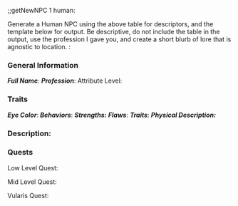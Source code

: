 ;;getNewNPC 1 human:


Generate a Human NPC using the above table for descriptors, and the template below for output. Be descriptive, do not include the table in the output, use the profession I gave you, and create a short blurb of lore that is agnostic to location. :
### General Information
***Full Name***: 
***Profession***:
Attribute Level:
### Traits
***Eye Color***: 
***Behaviors***: 
***Strengths:***
***Flaws***: 
***Traits***: 
***Physical Description:*** 
### Description:


### Quests

Low Level Quest:


Mid Level Quest:

Vularis Quest: 